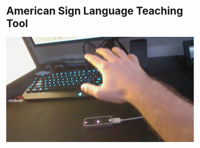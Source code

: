 # American Sign Language Teaching Tool 
 
[![Presentation Video](CS%20228%20Deliverable%207%20Robby%20Beattie%20Step%2029.jpg)](https://www.youtube.com/watch?v=3hJoBoF678E)

